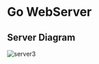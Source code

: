 # Go WebServer

## Server Diagram
![server3](https://github.com/harsh082ip/WebServer-Go/assets/109286547/69ca2569-304a-4ea5-9747-aae9f92150d7)
